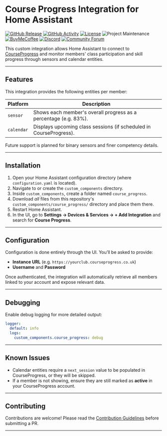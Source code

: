 # Course Progress Integration for Home Assistant

[![GitHub Release][releases-shield]][releases]
[![GitHub Activity][commits-shield]][commits]
[![License][license-shield]](LICENSE)
![Project Maintenance][maintenance-shield]
[![BuyMeCoffee][buymecoffeebadge]][buymecoffee]
[![Discord][discord-shield]][discord]
[![Community Forum][forum-shield]][forum]

This custom integration allows Home Assistant to connect to [CourseProgress](https://www.courseprogress.co.uk/) and monitor members' class participation and skill progress through sensors and calendar entities.

---

## Features

This integration provides the following entities per member:

| Platform  | Description                                                                 |
|-----------|-----------------------------------------------------------------------------|
| `sensor`  | Shows each member's overall progress as a percentage (e.g. 83%).           |
| `calendar`| Displays upcoming class sessions (if scheduled in CourseProgress).         |

Future support is planned for binary sensors and finer competency details.

---

## Installation

1. Open your Home Assistant configuration directory (where `configuration.yaml` is located).
2. Navigate to or create the `custom_components` directory.
3. Inside `custom_components`, create a folder named `course_progress`.
4. Download _all_ files from this repository's `custom_components/course_progress/` directory and place them there.
5. Restart Home Assistant.
6. In the UI, go to **Settings → Devices & Services → + Add Integration** and search for **Course Progress**.

---

## Configuration

Configuration is done entirely through the UI. You’ll be asked to provide:

- **Instance URL** (e.g. `https://yourclub.courseprogress.co.uk`)
- **Username** and **Password**

Once authenticated, the integration will automatically retrieve all members linked to your account and expose relevant data.

---

## Debugging

Enable debug logging for more detailed output:

```yaml
logger:
  default: info
  logs:
    custom_components.course_progress: debug
```

---

## Known Issues

- Calendar entities require a `next_session` value to be populated in CourseProgress, or they will be skipped.
- If a member is not showing, ensure they are still marked as **active** in your CourseProgress account.

---

## Contributing

Contributions are welcome! Please read the [Contribution Guidelines](CONTRIBUTING.md) before submitting a PR.

---

[ha-courseprogress]: https://github.com/pantherale0/ha-courseprogress
[buymecoffee]: https://www.buymeacoffee.com/pantherale0
[buymecoffeebadge]: https://img.shields.io/badge/buy%20me%20a%20coffee-donate-yellow.svg?style=for-the-badge
[commits-shield]: https://img.shields.io/github/commit-activity/y/pantherale0/ha-courseprogress.svg?style=for-the-badge
[commits]: https://github.com/pantherale0/ha-courseprogress/commits/main
[discord]: https://discord.gg/Qa5fW2R
[discord-shield]: https://img.shields.io/discord/330944238910963714.svg?style=for-the-badge
[forum-shield]: https://img.shields.io/badge/community-forum-brightgreen.svg?style=for-the-badge
[forum]: https://community.home-assistant.io/
[license-shield]: https://img.shields.io/github/license/pantherale0/ha-courseprogress.svg?style=for-the-badge
[maintenance-shield]: https://img.shields.io/badge/maintainer-%40pantherale0-blue.svg?style=for-the-badge
[releases-shield]: https://img.shields.io/github/release/pantherale0/ha-courseprogress.svg?style=for-the-badge
[releases]: https://github.com/pantherale0/ha-courseprogress/releases